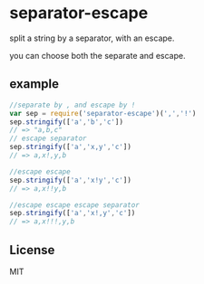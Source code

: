 # separator-escape

split a string by a separator, with an escape.

you can choose both the separate and escape.

## example

``` js
//separate by , and escape by !
var sep = require('separator-escape')(',','!')
sep.stringify(['a','b','c'])
// => "a,b,c"
// escape separator
sep.stringify(['a','x,y','c'])
// => a,x!,y,b

//escape escape
sep.stringify(['a','x!y','c'])
// => a,x!!y,b

//escape escape escape separator
sep.stringify(['a','x!,y','c'])
// => a,x!!!,y,b

```

## License

MIT







